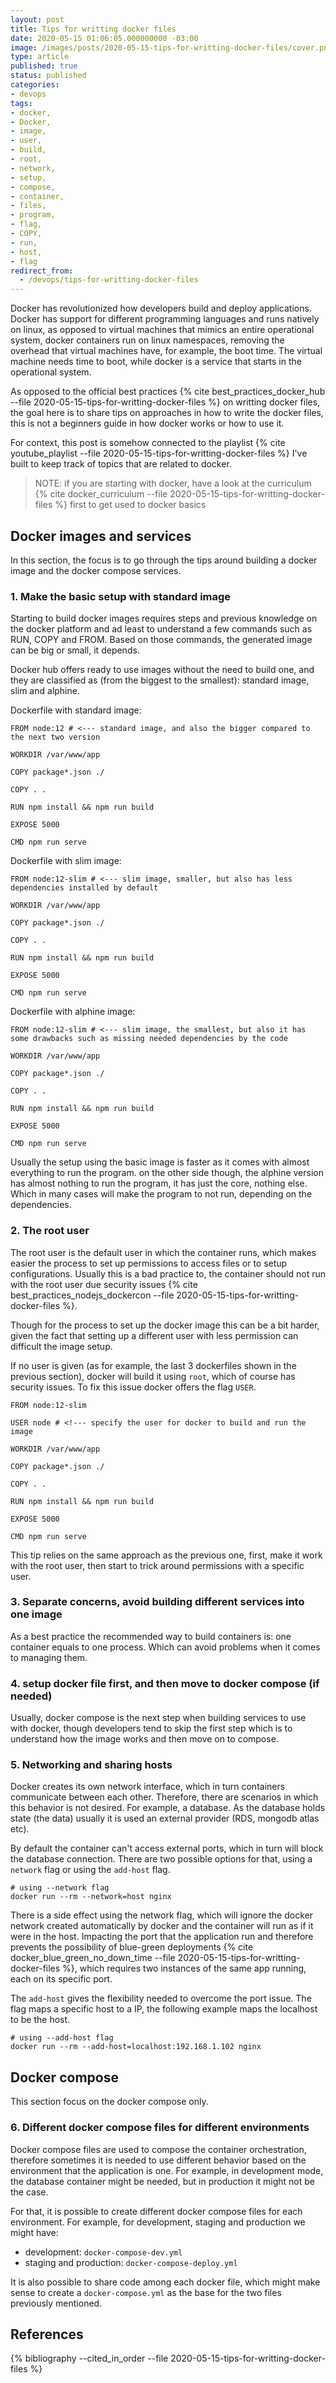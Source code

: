 ```yaml
---
layout: post
title: Tips for writting docker files
date: 2020-05-15 01:06:05.000000000 -03:00
image: /images/posts/2020-05-15-tips-for-writting-docker-files/cover.png
type: article
published: true
status: published
categories:
- devops
tags:
- docker,
- Docker,
- image,
- user,
- build,
- root,
- network,
- setup,
- compose,
- container,
- files,
- program,
- flag,
- COPY,
- run,
- host,
- flag
redirect_from:
  - /devops/tips-for-writting-docker-files
---
```


Docker has revolutionized how developers build and deploy applications.
Docker has support for different programming languages and runs natively on linux,
as opposed to virtual machines that mimics an entire operational system,
docker containers run on linux namespaces, removing the overhead
that virtual machines have, for example, the boot time. The virtual machine
needs time to boot, while docker is a service that starts in the operational
system.

As opposed to the official best practices {% cite best_practices_docker_hub --file 2020-05-15-tips-for-writting-docker-files %} on writting docker files,
the goal here is to share tips on approaches in how to write the docker files, this is not a
beginners guide in how docker works or how to use it.

For context, this post is somehow connected to the
playlist {% cite youtube_playlist --file 2020-05-15-tips-for-writting-docker-files %} I've built
to keep track of topics that are related to docker.

> NOTE: if you are starting with docker, have a look at the curriculum
> {% cite docker_curriculum --file 2020-05-15-tips-for-writting-docker-files %}
> first to get used to docker basics

## Docker images and services

In this section, the focus is to go through the tips around building
a docker image and the docker compose services.

### 1. Make the basic setup with standard image

Starting to build docker images requires steps and previous knowledge on the
docker platform and ad least to understand a few commands such as RUN, COPY and
FROM. Based on those commands, the generated image can be big or small, it depends.

Docker hub offers ready to use images without the need to build one, and they are
classified as (from the biggest to the smallest): standard image, slim and alphine.

Dockerfile with standard image:

```shell
FROM node:12 # <--- standard image, and also the bigger compared to the next two version

WORKDIR /var/www/app

COPY package*.json ./

COPY . .

RUN npm install && npm run build

EXPOSE 5000

CMD npm run serve
```

Dockerfile with slim image:

```shell
FROM node:12-slim # <--- slim image, smaller, but also has less dependencies installed by default

WORKDIR /var/www/app

COPY package*.json ./

COPY . .

RUN npm install && npm run build

EXPOSE 5000

CMD npm run serve
```

Dockerfile with alphine image:

```shell
FROM node:12-slim # <--- slim image, the smallest, but also it has some drawbacks such as missing needed dependencies by the code

WORKDIR /var/www/app

COPY package*.json ./

COPY . .

RUN npm install && npm run build

EXPOSE 5000

CMD npm run serve
```

Usually the setup using the basic image is faster as it comes with almost everything
to run the program. on the other side though, the alphine version has almost
nothing to run the program, it has just the core, nothing else. Which in many 
cases will make the program to not run, depending on the dependencies.

### 2. The root user

The root user is the default user in which the container runs, which makes
easier the process to set up permissions to access files or to setup configurations.
Usually this is a bad practice to, the container should not run with the root
user due security issues {% cite best_practices_nodejs_dockercon --file 2020-05-15-tips-for-writting-docker-files %}.

Though for the process to set up the docker image this can be a bit harder,
given the fact that setting up a different user with less permission can
difficult the image setup.

If no user is given (as for example, the last 3 dockerfiles shown in the previous section),
docker will build it using `root`, which of course has security issues. To fix this issue
docker offers the flag `USER`.

```shell
FROM node:12-slim

USER node # <!--- specify the user for docker to build and run the image

WORKDIR /var/www/app

COPY package*.json ./

COPY . .

RUN npm install && npm run build

EXPOSE 5000

CMD npm run serve
```

This tip relies on the same approach as the previous one, first, make it work
with the root user, then start to trick around permissions with a specific user.

### 3. Separate concerns, avoid building different services into one image

As a best practice the recommended way to build containers is: one container equals
to one process. Which can avoid problems when it comes to managing them. 

### 4. setup docker file first, and then move to docker compose (if needed)

Usually, docker compose is the next step when building services to use with docker,
though developers tend to skip the first step which is to understand how the
image works and then move on to compose.

### 5. Networking and sharing hosts

Docker creates its own network interface, which in turn containers communicate
between each other. Therefore, there are scenarios in which this behavior
is not desired. For example, a database. As the database holds state (the data)
usually it is used an external provider (RDS, mongodb atlas etc).

By default the container can't access external ports, which in turn will
block the database connection. There are two possible options for that, using
a `network` flag or using the `add-host` flag.

```shell
# using --network flag
docker run --rm --network=host nginx
```

There is a side effect using the network flag, which will ignore the docker
network created automatically by docker and the container will run as if
it were in the host. Impacting the port that the application run and therefore
prevents the possibility of blue-green
deployments {% cite docker_blue_green_no_down_time --file 2020-05-15-tips-for-writting-docker-files %},
which requires two instances of the same app running, each on its specific port.

The `add-host` gives the flexibility needed to overcome the port issue. The
flag maps a specific host to a IP, the following example maps the localhost
to be the host.

```shell
# using --add-host flag
docker run --rm --add-host=localhost:192.168.1.102 nginx
```

## Docker compose

This section focus on the docker compose only.

### 6. Different docker compose files for different environments 

Docker compose files are used to compose the container orchestration, therefore
sometimes it is needed to use different behavior based on the environment
that the application is one. For example, in development mode, the database
container might be needed, but in production it might not be the case.

For that, it is possible to create different docker compose files for each
environment. For example, for development, staging and production we might have:

- development: `docker-compose-dev.yml`
- staging and production: `docker-compose-deploy.yml`

It is also possible to share code among each docker file, which might make
sense to create a `docker-compose.yml` as the base for the two files previously
mentioned.

## References

{% bibliography --cited_in_order --file 2020-05-15-tips-for-writting-docker-files %}